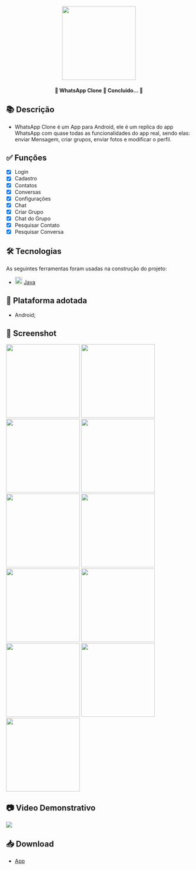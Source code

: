 <h1 align="center">
   <img src="https://firebasestorage.googleapis.com/v0/b/apostas-e1af2.appspot.com/o/java%2Fwhatsapp%2Flogo.png?alt=media&token=28ff702f-7b9b-4632-9eaf-ee18606b3a8d" width="200">
</h1>

<h4 align="center"> 
	🚧 WhatsApp Clone 🚀 Concluido...  🚧
</h4>

## 📚 Descrição

  - WhatsApp Clone é um App para Android, ele é um replica do app WhatsApp com quase todas as funcionalidades do app real, sendo elas: enviar Mensagem, criar grupos, enviar fotos e modificar o perfil.

## ✅ Funções
  
  - [x] Login
  - [x] Cadastro
  - [x] Contatos
  - [x] Conversas
  - [x] Configurações
  - [x] Chat
  - [x] Criar Grupo
  - [x] Chat do Grupo
  - [x] Pesquisar Contato
  - [x] Pesquisar Conversa

## 🛠 Tecnologias

As seguintes ferramentas foram usadas na construção do projeto:

- <img src="https://cdn.jsdelivr.net/gh/devicons/devicon/icons/java/java-original.svg" height="20" width="20"/> [Java](https://www.java.com/pt-BR/)

## 📱 Plataforma adotada

  - Android;

## 📸 Screenshot

<div>
  <img src="https://firebasestorage.googleapis.com/v0/b/apostas-e1af2.appspot.com/o/java%2Fwhatsapp%2Flogin.PNG?alt=media&token=382902e7-482b-4c40-b907-6b97b745b74b" width="200">
<img src="https://firebasestorage.googleapis.com/v0/b/apostas-e1af2.appspot.com/o/java%2Fwhatsapp%2FCadastro.PNG?alt=media&token=d763b3ac-5b37-4827-bf2a-244b9ae99cd4" width="200">
  <img src="https://firebasestorage.googleapis.com/v0/b/apostas-e1af2.appspot.com/o/java%2Fwhatsapp%2FConfigura%C3%A7%C3%B5es.PNG?alt=media&token=c987b303-3e92-4595-a70e-b9cb8fecf4cb" width="200">
  <img src="https://firebasestorage.googleapis.com/v0/b/apostas-e1af2.appspot.com/o/java%2Fwhatsapp%2FConversas.PNG?alt=media&token=d5b61182-8af4-45a4-8fb2-0188376505c9" width="200">
  <img src="https://firebasestorage.googleapis.com/v0/b/apostas-e1af2.appspot.com/o/java%2Fwhatsapp%2FContatos.PNG?alt=media&token=aea93204-e00b-4a14-85b4-f0bd5e6504c3" width="200">
  <img src="https://firebasestorage.googleapis.com/v0/b/apostas-e1af2.appspot.com/o/java%2Fwhatsapp%2FChat.PNG?alt=media&token=6364492b-4275-4a5b-aaac-8c9824546368" width="200">
  <img src="https://firebasestorage.googleapis.com/v0/b/apostas-e1af2.appspot.com/o/java%2Fwhatsapp%2FChat%20do%20grupo.PNG?alt=media&token=c6df999f-a73e-4439-b72c-31e54e228f46" width="200">
  <img src="https://firebasestorage.googleapis.com/v0/b/apostas-e1af2.appspot.com/o/java%2Fwhatsapp%2FNovo%20Grupo%201.PNG?alt=media&token=f676af2c-b23c-42af-83d3-bf6e0da365f0" width="200">
  <img src="https://firebasestorage.googleapis.com/v0/b/apostas-e1af2.appspot.com/o/java%2Fwhatsapp%2FNovo%20Grupo%202.PNG?alt=media&token=198b895d-a8d8-48dd-8d94-676145626c24" width="200">
  <img src="https://firebasestorage.googleapis.com/v0/b/apostas-e1af2.appspot.com/o/java%2Fwhatsapp%2FSearch%20de%20Contatos.PNG?alt=media&token=bc93737a-b410-46a8-bd09-1ff60b9d5f7b" width="200">
  <img src="https://firebasestorage.googleapis.com/v0/b/apostas-e1af2.appspot.com/o/java%2Fwhatsapp%2FSearch%20de%20Conversas.PNG?alt=media&token=9e5aef19-c2bd-451c-b19e-ca75d6e20f41" width="200">
</div>

## 📷 Video Demonstrativo

<div>
<a href="https://youtu.be/SgruuQ4YX60" target="_blank"><img src="https://img.shields.io/badge/YouTube-FF0000?style=for-the-badge&logo=youtube&logoColor=white" target="_blank"></a>
</div>

## 📥 Download

  - [App](https://drive.google.com/file/d/16MEyB-DIcn9NjsP_K-a-F8CucIP06ha9/view?usp=sharing)
